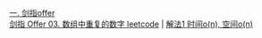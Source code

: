 [一. 剑指offer](https://leetcode-cn.com/problem-list/xb9nqhhg/)  
[剑指 Offer 03. 数组中重复的数字 leetcode](https://leetcode-cn.com/problems/shu-zu-zhong-zhong-fu-de-shu-zi-lcof/) | [解法1 时间o(n), 空间o(n)](https://github.com/apollo007fd/cpp_programmer_notes/blob/main/leetcode/1_repeated_number_on_array.cpp) 
